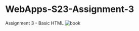 # WebApps-S23-Assignment-3
Assignment 3 - Basic HTML
![book]([http://url/to/img.png](https://upload.wikimedia.org/wikipedia/en/1/1d/Twilightbook.jpg))
